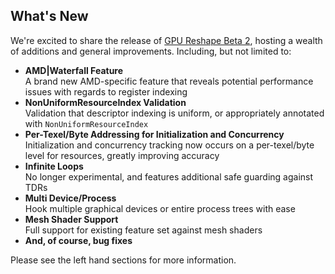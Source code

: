 ﻿## What's New

We're excited to share the release of [GPU Reshape Beta 2](https://gpuopen.com/gpu-reshape/), hosting a wealth of additions and general improvements.
Including, but not limited to:

* **AMD|Waterfall Feature**` `  
  A brand new AMD-specific feature that reveals potential performance issues with regards to register indexing
* **NonUniformResourceIndex Validation**` `  
  Validation that descriptor indexing is uniform, or appropriately annotated with `NonUniformResourceIndex`
* **Per-Texel/Byte Addressing for Initialization and Concurrency**` `  
  Initialization and concurrency tracking now occurs on a per-texel/byte level for resources, greatly improving
  accuracy
* **Infinite Loops**` `  
  No longer experimental, and features additional safe guarding against TDRs
* **Multi Device/Process**` `  
  Hook multiple graphical devices or entire process trees with ease
* **Mesh Shader Support**` `  
  Full support for existing feature set against mesh shaders
* **And, of course, bug fixes**

Please see the left hand sections for more information.
